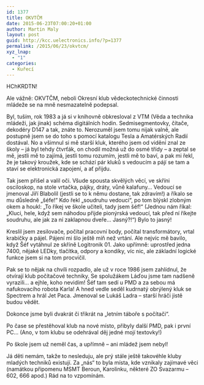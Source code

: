 ```yaml
---
id: 1377
title: OKVTČM
date: 2015-06-23T07:00:20+01:00
author: Martin Maly
layout: post
guid: http://kcc.uelectronics.info/?p=1377
permalink: /2015/06/23/okvtcm/
xyz_lnap:
  - "1"
categories:
  - Kuřecí
---
```

HChKRDTN!

Ale vážně: OKVTČM, neboli Okresní klub vědeckotechnické činnosti mládeže se na mně nesmazatelně podepsal.

Byl, tuším, rok 1983 a já si v knihovně obkresloval z VTM (Věda a technika mládeži, jak jinak) schéma digitálních hodin. Sedmisegmentovky, čítače, dekodéry D147 a tak, znáte to. Nerozuměl jsem tomu nijak valně, ale postupně jsem se do toho s pomocí katalogu Tesla a Amatérských Radií dostával. No a všimnul si mě starší kluk, kterého jsem od vidění znal ze školy &#8211; já byl tehdy čtvrťák, on chodil možná už do osmé třídy &#8211; a zeptal se mě, jestli mě to zajímá, jestli tomu rozumím, jestli mě to baví, a pak mi řekl, že je takový kroužek, kde se schází pár kluků s vedoucím a pájí se tam a staví se elektronická zapojení, a ať přijdu.

Tak jsem přišel a valil oči. Všude spousta skvělých věcí, ve skříni osciloskop, na stole vrtačka, pájky, dráty, vůně kalafuny&#8230; Vedoucí se jmenoval Jiří Blabolil (jestli se to k němu dostane, tak zdravím!) a říkalo se mu důsledně &#8222;šéfe!&#8220; Kdo řekl &#8222;soudruhu vedoucí&#8220;, po tom blýskl zlobným okem a houkl: &#8222;To říkej ve škole učiteli, tady jsem šéf!&#8220; (Jednou nám říkal: &#8222;Kluci, hele, když sem náhodou přijde pionýrská vedoucí, tak před ní říkejte soudruhu, ale jak za ní zaklapnou dveře&#8230; Jasný?!&#8220;) Bylo to jasný!

Kreslil jsem zesilovače, počítal pracovní body, počítal transformátory, vrtal krabičky a pájel. Pájení mi šlo ještě míň než vrtání. Ale nejvíc mě bavilo, když Šéf vytáhnul ze skříně Logitronik 01. Jako upřímně: uprostřed jedna 7400, nějaké LEDky, tlačítka, odpory a kondíky, víc nic, ale základní logické funkce jsem si na tom procvičil.

Pak se to nějak na chvíli rozpadlo, ale už v roce 1986 jsem zahlídnul, že otvírají klub počítačové techniky. Se spolužákem Láďou jsme tam nadšeně vyrazili&#8230; a ejhle, koho nevidím! Šéf tam sedí u PMD a za sebou má nafukovacího robota Karla! A hned vedle seděl kudrnatý obrýlený kluk se Spectrem a hrál Jet Paca. Jmenoval se Lukáš Ladra &#8211; starší hráči jistě budou vědět.

Dokonce jsme byli dvakrát či třikrát na &#8222;letním táboře s počítači&#8220;.

Po čase se přestěhoval klub na nové místo, přibyly další PMD, pak i první PC&#8230; (Ano, v tom klubu se odehrával děj jedné mojí textovky!)

Po škole jsem už neměl čas, a upřímně &#8211; ani mládež jsem nebyl!

Já děti nemám, takže to nesleduju, ale prý stále ještě takovéhle kluby mladých techniků existují. Za &#8222;nás&#8220; to byla místa, kde vznikaly zajímavé věci (namátkou připomenu MSMT Beroun, Karolinku, některé ZO Svazarmu &#8211; 602, 666 apod.) Rád na to vzpomínám.